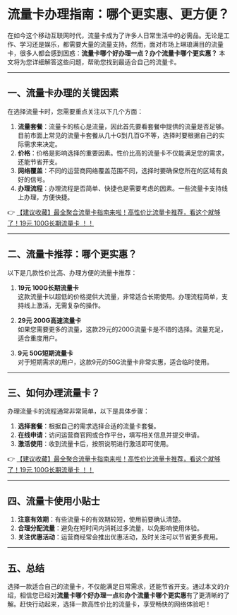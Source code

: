 # 流量卡办理指南：哪个更实惠、更方便？

在如今这个移动互联网时代，流量卡成为了许多人日常生活中的必需品。无论是工作、学习还是娱乐，都需要大量的流量支持。然而，面对市场上琳琅满目的流量卡，很多人都会感到困惑：**流量卡哪个好办理一点？办个流量卡哪个更实惠？** 本文将为您详细解答这些问题，帮助您找到最适合自己的流量卡。

---

## 一、流量卡办理的关键因素

在选择流量卡时，您需要重点关注以下几个方面：

1. **流量套餐**：流量卡的核心是流量，因此首先要看套餐中提供的流量是否足够。目前市面上常见的流量卡套餐从几十G到几百G不等，选择时要根据自己的实际需求来决定。
2. **价格**：价格是影响选择的重要因素。性价比高的流量卡不仅能满足您的需求，还能节省开支。
3. **网络覆盖**：不同的运营商网络覆盖范围不同，选择时要确保您所在的区域有良好的信号。
4. **办理流程**：办理流程是否简单、快捷也是需要考虑的因素。一些流量卡支持线上办理，方便快捷。

👉 [【建议收藏】最全聚合流量卡指南来啦！高性价比流量卡推荐，看这个就够了！19元 100G长期流量卡 ！！](https://bit.ly/Liuliangka)

---

## 二、流量卡推荐：哪个更实惠？

以下是几款性价比高、办理方便的流量卡推荐：

1. **19元 100G长期流量卡**  
   这款流量卡以超低的价格提供大流量，非常适合长期使用。办理流程简单，支持线上激活，无需复杂的操作。

2. **29元 200G高速流量卡**  
   如果您需要更多的流量，这款29元的200G流量卡是不错的选择。流量充足，适合重度用户。

3. **9元 50G短期流量卡**  
   对于短期需求的用户，这款9元的50G流量卡非常实惠，适合临时使用。

---

## 三、如何办理流量卡？

办理流量卡的流程通常非常简单，以下是具体步骤：

1. **选择套餐**：根据自己的需求选择合适的流量卡套餐。
2. **在线申请**：访问运营商官网或合作平台，填写相关信息并提交申请。
3. **激活使用**：收到流量卡后，按照说明进行激活即可使用。

👉 [【建议收藏】最全聚合流量卡指南来啦！高性价比流量卡推荐，看这个就够了！19元 100G长期流量卡 ！！](https://bit.ly/Liuliangka)

---

## 四、流量卡使用小贴士

1. **注意有效期**：有些流量卡的有效期较短，使用前要确认清楚。
2. **合理分配流量**：避免在短时间内消耗过多流量，以免影响使用体验。
3. **关注优惠活动**：运营商经常会推出优惠活动，及时关注可以节省更多费用。

---

## 五、总结

选择一款适合自己的流量卡，不仅能满足日常需求，还能节省开支。通过本文的介绍，相信您已经对**流量卡哪个好办理一点**和**办个流量卡哪个更实惠**有了更清晰的了解。赶快行动起来，选择一款高性价比的流量卡，享受畅快的网络体验吧！